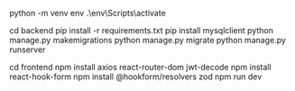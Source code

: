 
<!-- Entorno virtual -->
python -m venv env
.\env\Scripts\activate

<!-- Back end -->
cd backend
pip install -r requirements.txt
pip install mysqlclient
python manage.py makemigrations
python manage.py migrate
python manage.py runserver


<!-- Front end -->
cd frontend
npm install axios react-router-dom jwt-decode
npm install react-hook-form
npm install @hookform/resolvers zod
npm run dev


